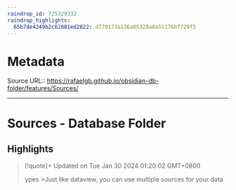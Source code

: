 ```yaml
---
raindrop_id: 725329332
raindrop_highlights:
  65b7de4249b2c62881ed2822: d779173a136a05320a8a51176bf729f5
---
```


# Metadata
Source URL:: https://rafaelgb.github.io/obsidian-db-folder/features/Sources/


---
# Sources - Database Folder



## Highlights

> [!quote]+ Updated on Tue Jan 30 2024 01:20:02 GMT+0800
>
> ypes
&gt;Just like dataview, you can use multiple sources for your data
